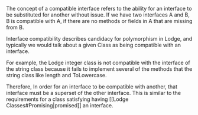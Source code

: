 
The concept of a compatible interface refers to the ability for an interface to be substituted for another without issue. If we have two interfaces A and B, B is compatible with A, if there are no methods or fields in A that are missing from B. 

Interface compatibility describes candidacy for polymorphism in Lodge, and typically we would talk about a given Class as being compatible with an interface. 

For example, the Lodge integer class is not compatible with the interface of the string class because it fails to implement several of the methods that the string class like length and ToLowercase.



Therefore, In order for an interface to be compatible with another, that interface must be a superset of the other interface. This is similar to the requirements for a class satisfying having [[Lodge Classes#Promising|promised]] an interface. 